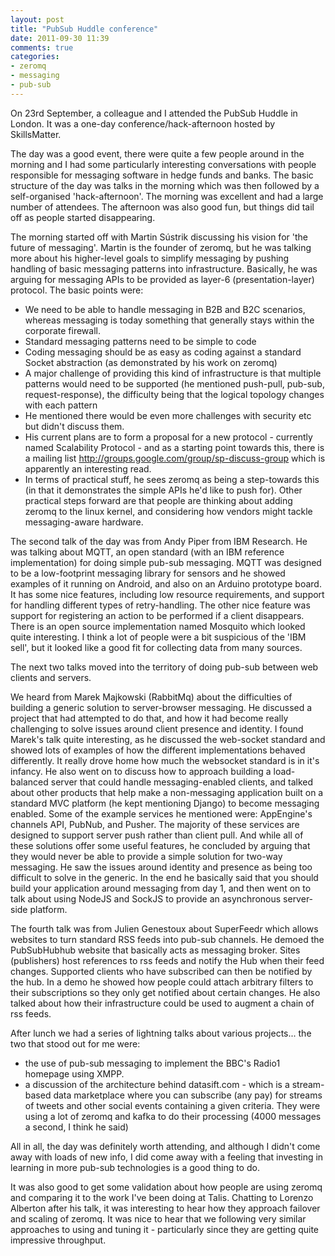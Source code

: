 ```yaml
---
layout: post
title: "PubSub Huddle conference"
date: 2011-09-30 11:39
comments: true
categories:
- zeromq
- messaging
- pub-sub
---
```

On 23rd September, a colleague and I attended the PubSub Huddle in London. It was a
one-day conference/hack-afternoon hosted by SkillsMatter.

The day was a good event, there were quite a few people around in the morning and I had some
particularly interesting conversations with people responsible for messaging software in hedge funds
and banks. The basic structure of the day was talks in the morning which was then 
followed by a self-organised 'hack-afternoon'. The morning was excellent and had a large number of
attendees. The afternoon was also good fun, but things did tail off as people started disappearing.
<!-- more -->

The morning started off with Martin Sústrik discussing his vision for 'the future of messaging'.
Martin is the founder of zeromq, but he was talking more about his higher-level goals to simplify
messaging by pushing handling of basic messaging patterns into infrastructure. Basically, he was
arguing for messaging APIs to be provided as layer-6 (presentation-layer) protocol. The basic points
were:

-  We need to be able to handle messaging in B2B and B2C scenarios, whereas messaging is today
   something that generally stays within the corporate firewall.
-  Standard messaging patterns need to be simple to code
-  Coding messaging should be as easy as coding against a standard Socket abstraction (as
   demonstrated by his work on zeromq)
-  A major challenge of providing this kind of infrastructure is that multiple patterns would need
   to be supported (he mentioned push-pull, pub-sub, request-response), the difficulty being that
   the logical topology changes with each pattern
-  He mentioned there would be even more challenges with security etc but didn't discuss them.
-  His current plans are to form a proposal for a new protocol - currently named Scalability
   Protocol - and as a starting point towards this, there is a mailing list
   http://groups.google.com/group/sp-discuss-group which is apparently an interesting read.
-  In terms of practical stuff, he sees zeromq as being a step-towards this (in that it
   demonstrates the simple APIs he'd like to push for). Other practical steps forward are that
   people are thinking about adding zeromq to the linux kernel, and considering how vendors might
   tackle messaging-aware hardware.

The second talk of the day was from Andy Piper from IBM Research. He was talking about MQTT, an open
standard (with an IBM reference implementation) for doing simple pub-sub messaging. MQTT was
designed to be a low-footprint messaging library for sensors and he showed examples of it running on
Android, and also on an Arduino prototype board. It has some nice features, including low resource
requirements, and support for handling different types of retry-handling. The other nice feature was
support for registering an action to be performed if a client disappears. There is an open source
implementation named Mosquito which looked quite interesting. I think a lot of people were a bit
suspicious of the 'IBM sell', but it looked like a good fit for collecting data from many sources.

The next two talks moved into the territory of doing pub-sub between web clients and servers.

We heard from Marek Majkowski (RabbitMq) about the difficulties of building a generic solution to
server-browser messaging. He discussed a project that had attempted to do that, and how it had
become really challenging to solve issues around client presence and identity. I found Marek's talk
quite interesting, as he discussed the web-socket standard and showed lots of examples of how the
different implementations behaved differently. It really drove home how much the websocket standard
is in it's infancy. He also went on to discuss how to approach building a load-balanced server that
could handle messaging-enabled clients, and talked about other products that help make a
non-messaging application built on a standard MVC platform (he kept mentioning Django) to become
messaging enabled. Some of the example services he mentioned were: AppEngine's channels API, PubNub,
and Pusher. The majority of these services are designed to support server push rather than client
pull. And while all of these solutions offer some useful features, he concluded by arguing that they
would never be able to provide a simple solution for two-way messaging. He saw the issues around
identity and presence as being too difficult to solve in the generic. In the end he basically said
that you should build your application around messaging from day 1, and then went on to talk about
using NodeJS and SockJS to provide an asynchronous server-side platform.

The fourth talk was from Julien Genestoux about SuperFeedr which allows websites to turn standard
RSS feeds into pub-sub channels. He demoed the PubSubHubhub website that basically acts as messaging
broker. Sites (publishers) host references to rss feeds and notify the Hub when their feed changes.
Supported clients who have subscribed can then be notified by the hub. In a demo he showed how
people could attach arbitrary filters to their subscriptions so they only get notified about certain
changes. He also talked about how their infrastructure could be used to augment a chain of rss
feeds.

After lunch we had a series of lightning talks about various projects... the two that stood out for
me were:

-   the use of pub-sub messaging to implement the BBC's Radio1 homepage using XMPP.
-  a discussion of the architecture behind datasift.com - which is a stream-based data marketplace
   where you can subscribe (any pay) for streams of tweets and other social events containing a
   given criteria. They were using a lot of zeromq and kafka to do their processing (4000 messages
   a second, I think he said)

All in all, the day was definitely worth attending, and although I didn't come away with loads of new
info, I did come away with a feeling that investing in learning in more pub-sub technologies is
a good thing to do.

It was also good to get some validation about how people are using zeromq and comparing it to the work
I've been doing at Talis. 
Chatting to Lorenzo Alberton after his talk, it was interesting to hear how they approach failover
and scaling of zeromq. It was nice to hear that we following very similar approaches to using and
tuning it - particularly since they are getting quite impressive throughput.
